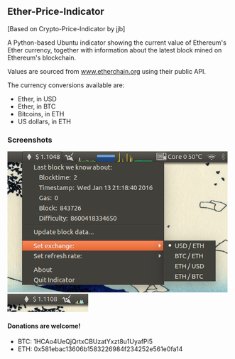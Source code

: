 ## Ether-Price-Indicator

[Based on Crypto-Price-Indicator by jjb]

A Python-based Ubuntu indicator showing the current value of Ethereum's Ether currency, together with
information about the latest block mined on Ethereum's blockchain.

Values are sourced from www.etherchain.org using their public API. 

The currency conversions available are:
 * Ether, in USD
 * Ether, in BTC
 * Bitcoins, in ETH
 * US dollars, in ETH

### Screenshots

![ScreenShot](screenie2.png) ![ScreenShot](screenie1.png)

#### Donations are welcome!

 * BTC: 1HCAo4UeQjQrtxCBUzatYxzt8u1UyafPi5
 * ETH: 0x581ebac13606b1583226984f234252e561e0fa14
